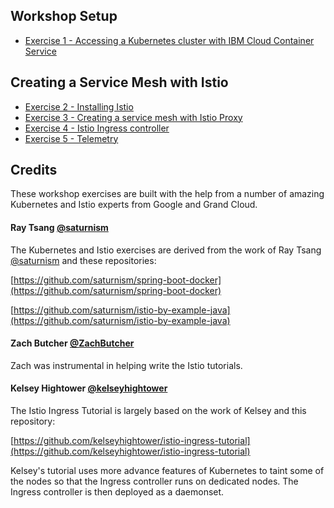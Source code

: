 ## Workshop Setup
- [Exercise 1 - Accessing a Kubernetes cluster with IBM Cloud Container Service](exercise-1/README.md)

## Creating a Service Mesh with Istio

- [Exercise 2 - Installing Istio](exercise-2/README.md)
- [Exercise 3 - Creating a service mesh with Istio Proxy](exercise-3/README.md)
- [Exercise 4 - Istio Ingress controller](exercise-4/README.md)
- [Exercise 5 - Telemetry](exercise-5/README.md)

## Credits
These workshop exercises are built with the help from a number of amazing Kubernetes and Istio experts from Google and Grand Cloud.

#### Ray Tsang  [@saturnism](https://twitter.com/saturnism)
The Kubernetes and Istio exercises are derived from the work of Ray Tsang  [@saturnism](https://twitter.com/saturnism) and these repositories:

[https://github.com/saturnism/spring-boot-docker](https://github.com/saturnism/spring-boot-docker)

[https://github.com/saturnism/istio-by-example-java](https://github.com/saturnism/istio-by-example-java)

#### Zach Butcher [@ZachButcher](https://twitter.com/ZackButcher)
Zach was instrumental in helping write the Istio tutorials.

####  Kelsey Hightower [@kelseyhightower](https://twitter.com/kelseyhightower)
The Istio Ingress Tutorial is largely based on the work of Kelsey and this repository:

[https://github.com/kelseyhightower/istio-ingress-tutorial](https://github.com/kelseyhightower/istio-ingress-tutorial)

Kelsey's tutorial uses more advance features of Kubernetes to taint some of the nodes so that the Ingress controller runs on dedicated nodes. The Ingress controller is then deployed as a daemonset.
